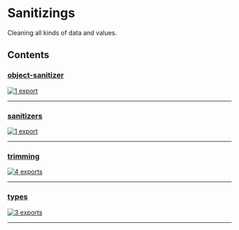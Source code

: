 # Sanitizings

<!-- SUMMARY:START -->

Cleaning all kinds of data and values.

<!-- SUMMARY:END -->

## Contents

<!-- TOC:START -->
### [object-sanitizer](https://github.com/JanMalch/ts-experiments/blob/master/src/utils/sanitizing/object-sanitizer.ts)




[![1 export](https://img.shields.io/badge/exports-1-blue)](https://github.com/JanMalch/ts-experiments/blob/master/src/utils/sanitizing/object-sanitizer.ts)

---

### [sanitizers](https://github.com/JanMalch/ts-experiments/blob/master/src/utils/sanitizing/sanitizers.ts)




[![1 export](https://img.shields.io/badge/exports-1-blue)](https://github.com/JanMalch/ts-experiments/blob/master/src/utils/sanitizing/sanitizers.ts)

---

### [trimming](https://github.com/JanMalch/ts-experiments/blob/master/src/utils/sanitizing/trimming.ts)




[![4 exports](https://img.shields.io/badge/exports-4-blue)](https://github.com/JanMalch/ts-experiments/blob/master/src/utils/sanitizing/trimming.ts)

---

### [types](https://github.com/JanMalch/ts-experiments/blob/master/src/utils/sanitizing/types.ts)




[![3 exports](https://img.shields.io/badge/exports-3-blue)](https://github.com/JanMalch/ts-experiments/blob/master/src/utils/sanitizing/types.ts)

---
<!-- TOC:END -->
